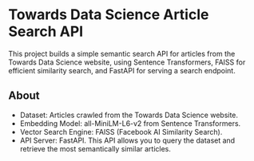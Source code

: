 # Towards Data Science Article Search API
This project builds a simple semantic search API for articles from the Towards Data Science website, using Sentence Transformers, FAISS for efficient similarity search, and FastAPI for serving a search endpoint.
## About
- Dataset: Articles crawled from the Towards Data Science website.
- Embedding Model: all-MiniLM-L6-v2 from Sentence Transformers.
- Vector Search Engine: FAISS (Facebook AI Similarity Search).
- API Server: FastAPI.
This API allows you to query the dataset and retrieve the most semantically similar articles.
